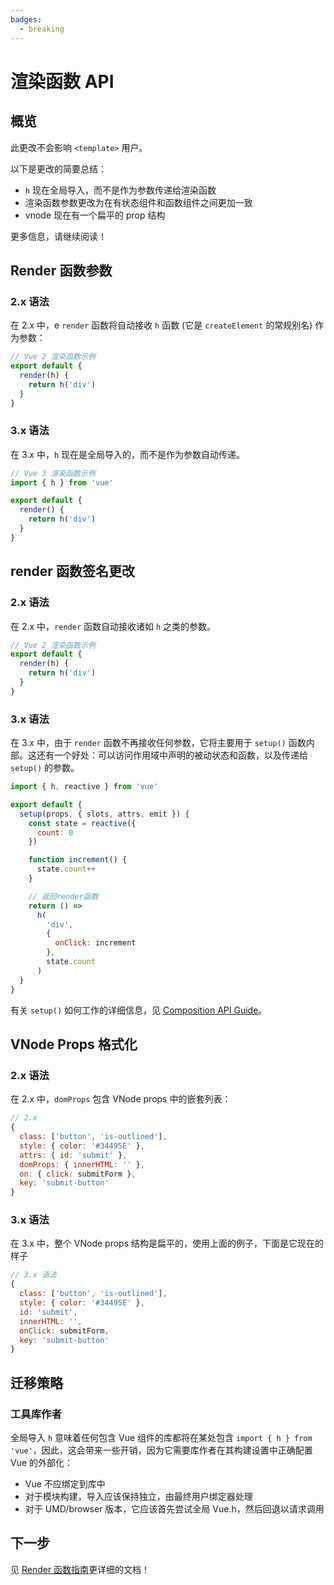 ```yaml
---
badges:
  - breaking
---
```


# 渲染函数 API <MigrationBadges :badges="$frontmatter.badges" />

## 概览

此更改不会影响 `<template>` 用户。

以下是更改的简要总结：

- `h` 现在全局导入，而不是作为参数传递给渲染函数
- 渲染函数参数更改为在有状态组件和函数组件之间更加一致
- vnode 现在有一个扁平的 prop 结构

更多信息，请继续阅读！

## Render 函数参数

### 2.x 语法

在 2.x 中，e `render` 函数将自动接收 `h` 函数 (它是 `createElement` 的常规别名) 作为参数：

```js
// Vue 2 渲染函数示例
export default {
  render(h) {
    return h('div')
  }
}
```

### 3.x 语法

在 3.x 中，`h` 现在是全局导入的，而不是作为参数自动传递。


```js
// Vue 3 渲染函数示例
import { h } from 'vue'

export default {
  render() {
    return h('div')
  }
}
```

## render 函数签名更改

### 2.x 语法

在 2.x 中，`render` 函数自动接收诸如 `h` 之类的参数。

```js
// Vue 2 渲染函数示例
export default {
  render(h) {
    return h('div')
  }
}
```

### 3.x 语法

在 3.x 中，由于 `render` 函数不再接收任何参数，它将主要用于 `setup()` 函数内部。这还有一个好处：可以访问作用域中声明的被动状态和函数，以及传递给 `setup()` 的参数。


```js
import { h, reactive } from 'vue'

export default {
  setup(props, { slots, attrs, emit }) {
    const state = reactive({
      count: 0
    })

    function increment() {
      state.count++
    }

    // 返回render函数
    return () =>
      h(
        'div',
        {
          onClick: increment
        },
        state.count
      )
  }
}
```

有关 `setup()` 如何工作的详细信息，见 [Composition API Guide](/guide/composition-api-introduction.html)。

## VNode Props 格式化

### 2.x 语法

在 2.x 中，`domProps` 包含 VNode props 中的嵌套列表：

```js
// 2.x
{
  class: ['button', 'is-outlined'],
  style: { color: '#34495E' },
  attrs: { id: 'submit' },
  domProps: { innerHTML: '' },
  on: { click: submitForm },
  key: 'submit-button'
}
```

### 3.x 语法

在 3.x 中，整个 VNode props 结构是扁平的，使用上面的例子，下面是它现在的样子

```js
// 3.x 语法
{
  class: ['button', 'is-outlined'],
  style: { color: '#34495E' },
  id: 'submit',
  innerHTML: '',
  onClick: submitForm,
  key: 'submit-button'
}
```

## 迁移策略

### 工具库作者

全局导入 `h` 意味着任何包含 Vue 组件的库都将在某处包含 `import { h } from 'vue'`，因此，这会带来一些开销，因为它需要库作者在其构建设置中正确配置 Vue 的外部化：

- Vue 不应绑定到库中
- 对于模块构建，导入应该保持独立，由最终用户绑定器处理
- 对于 UMD/browser 版本，它应该首先尝试全局 Vue.h，然后回退以请求调用

## 下一步

见 [Render 函数指南](/guide/render-function)更详细的文档！
